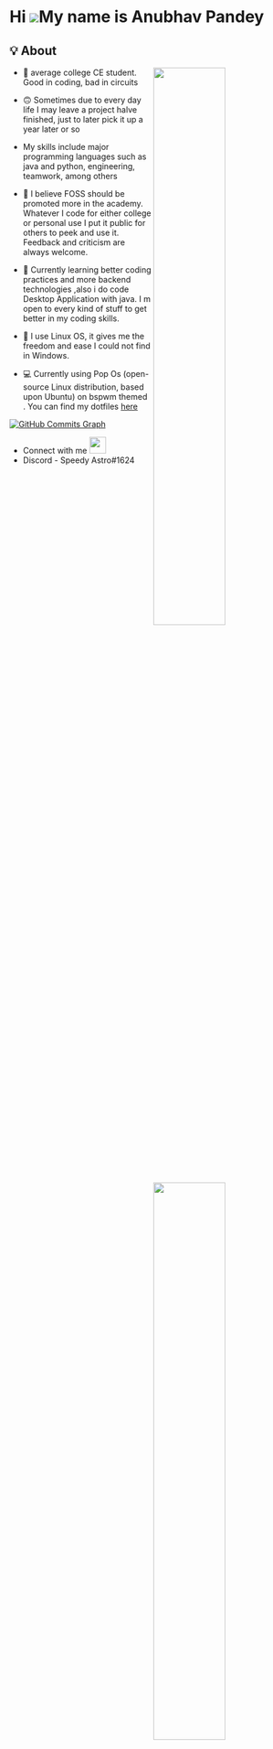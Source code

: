 Hi ![](https://user-images.githubusercontent.com/18350557/176309783-0785949b-9127-417c-8b55-ab5a4333674e.gif)My name is Anubhav Pandey
======================================================================================================================================
[//]: <img src="https://raw.githubusercontent.com/sagar-viradiya/sagar-viradiya/master/resources/banner.png" alt="Hello world">



## 💡 About
<a href="https://github.com/Mr-Anubhav-pandey">
  <img align="right" width="50%" src="https://github-readme-stats.vercel.app/api?username=Mr-Anubhav-pandey&show_icons=true&title_color=E6DFB8&text_color=cddbf9&icon_color=caf6bb&bg_color=20202A">
  <img align="right" width="50%" src="https://github-readme-streak-stats.herokuapp.com?user=Mr-Anubhav-pandey&theme=holi-theme&hide_border=true&border_radius=22&fire=DD2727)](https://git.io/streak-stats">
  <img align="right" width="50%" src="https://github-readme-stats.vercel.app/api/top-langs/?username=Mr-Anubhav-pandey&layout=compact&title_color=E6DFB8&text_color=cddbf9&icon_color=caf6bb&bg_color=20202A" alt="Mr-Anubhav-pandey" />
</a>

- 📓 average college CE student. Good in coding, bad in circuits

- 🙃 Sometimes due to every day life I may leave a project halve finished, just to later pick it up a year later or so

- My skills include major programming languages such as java and python, engineering, teamwork, among others

- 👯 I believe FOSS should be promoted more in the academy. Whatever I code for either college or personal use I put it public for others to peek and use it. Feedback and criticism are always welcome. 

- 🌱 Currently learning better coding practices and more backend technologies ,also i do code Desktop Application with java. I m open to every kind of stuff to get better in my coding skills.

- 👾 I use Linux OS, it gives me the freedom and ease I could not find in Windows.

- 💻 Currently using Pop Os (open-source Linux distribution, based upon Ubuntu) on bspwm themed . You can find my dotfiles [here](https://github.com/Mr-Anubhav-pandey/dotfiles)




<a href="http://www.github.com/Mr-Anubhav-pandey"><img src="https://activity-graph.herokuapp.com/graph?username=Mr-Anubhav-pandey&bg_color=1c1917&color=ffffff&line=0891b2&point=ffffff&area_color=1c1917&area=true&hide_border=true&custom_title=GitHub%20Commits%20Graph" alt="GitHub Commits Graph" /></a>

- Connect with me 
<a href="mailto:pandeyanubhav888@gmail.com" target="_blank"><img src="https://cdn.icon-icons.com/icons2/652/PNG/512/gmail_icon-icons.com_59877.png" width="29" height="29" /></a>&nbsp; &nbsp; 
- Discord - Speedy Astro#1624
